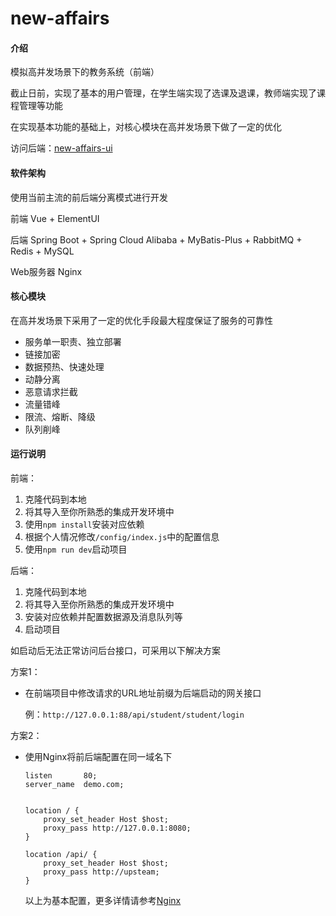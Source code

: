 # new-affairs

#### 介绍
模拟高并发场景下的教务系统（前端）

截止日前，实现了基本的用户管理，在学生端实现了选课及退课，教师端实现了课程管理等功能

在实现基本功能的基础上，对核心模块在高并发场景下做了一定的优化

访问后端：[new-affairs-ui](https://gitee.com/Surliness/new-affairs-ui)

#### 软件架构
使用当前主流的前后端分离模式进行开发

前端 Vue + ElementUI

后端 Spring Boot + Spring Cloud Alibaba + MyBatis-Plus + RabbitMQ + Redis + MySQL

Web服务器 Nginx

#### 核心模块

在高并发场景下采用了一定的优化手段最大程度保证了服务的可靠性

* 服务单一职责、独立部署
* 链接加密
* 数据预热、快速处理
* 动静分离
* 恶意请求拦截
* 流量错峰
* 限流、熔断、降级
* 队列削峰

#### 运行说明

前端：

1.  克隆代码到本地
2.  将其导入至你所熟悉的集成开发环境中
3.  使用`npm install`安装对应依赖
4.  根据个人情况修改`/config/index.js`中的配置信息
5.  使用`npm run dev`启动项目

后端：

1. 克隆代码到本地
2. 将其导入至你所熟悉的集成开发环境中
3. 安装对应依赖并配置数据源及消息队列等
4. 启动项目

如启动后无法正常访问后台接口，可采用以下解决方案

方案1：

* 在前端项目中修改请求的URL地址前缀为后端启动的网关接口

  例：`http://127.0.0.1:88/api/student/student/login`

方案2：

* 使用Nginx将前后端配置在同一域名下

  ```shell
  listen       80;
  server_name  demo.com;


  location / {
      proxy_set_header Host $host;
      proxy_pass http://127.0.0.1:8080;
  }

  location /api/ {
      proxy_set_header Host $host;
      proxy_pass http://upsteam;
  }

  ```

  以上为基本配置，更多详情请参考[Nginx](https://nginx.org/en/)
